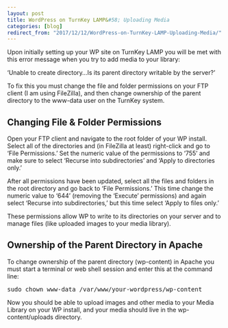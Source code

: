 ```yaml
---
layout: post
title: WordPress on TurnKey LAMP&#58; Uploading Media
categories: [blog]
redirect_from: "2017/12/12/WordPress-on-TurnKey-LAMP-Uploading-Media/"
---
```



Upon initially setting up your WP site on TurnKey LAMP you will be met with this error message when you try to add media to your library:

‘Unable to create directory…Is its parent directory writable by the server?’

To fix this you must change the file and folder permissions on your FTP client (I am using FileZilla), and then change ownership of the parent directory to the www-data user on the TurnKey system.

## Changing File & Folder Permissions

Open your FTP client and navigate to the root folder of your WP install. Select all of the directories and (in FileZilla at least) right-click and go to ‘File Permissions.’ Set the numeric value of the permissions to ‘755’ and make sure to select ‘Recurse into subdirectories’ and ‘Apply to directories only.’

After all permissions have been updated, select all the files and folders in the root directory and go back to ‘File Permissions.’ This time change the numeric value to ‘644’ (removing the ‘Execute’ permissions) and again select ‘Recurse into subdirectories,’ but this time select ‘Apply to files only.’

These permissions allow WP to write to its directories on your server and to manage files (like uploaded images to your media library).

## Ownership of the Parent Directory in Apache

To change ownership of the parent directory (wp-content) in Apache you must start a terminal or web shell session and enter this at the command line:

<pre>sudo chown www-data /var/www/your-wordpress/wp-content</pre>

Now you should be able to upload images and other media to your Media Library on your WP install, and your media should live in the wp-content/uploads directory.


